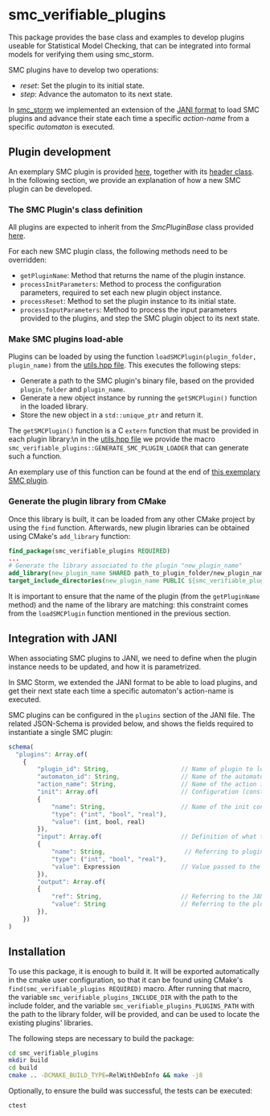# smc_verifiable_plugins

This package provides the base class and examples to develop plugins useable for Statistical Model Checking, that can be integrated into formal models for verifying them using smc_storm.

SMC plugins have to develop two operations:
* *reset*: Set the plugin to its initial state.
* *step*: Advance the automaton to its next state.

In [smc_storm](https://github.com/convince-project/smc_storm) we implemented an extension of the [JANI format](https://jani-spec.org/) to load SMC plugins and advance their state each time a specific _action-name_ from a specific _automaton_ is executed.

## Plugin development

An exemplary SMC plugin is provided [here](plugins/src/int_accumulation_smc_plugin.cpp), together with its [header class](plugins/include/int_accumulation_smc_plugin.hpp).
In the following section, we provide an explanation of how a new SMC plugin can be developed.

### The SMC Plugin's class definition

All plugins are expected to inherit from the *SmcPluginBase* class provided [here](include/smc_verifiable_plugins/smc_plugin_base.hpp).

For each new SMC plugin class, the following methods need to be overridden:

* `getPluginName`: Method that returns the name of the plugin instance.
* `processInitParameters`: Method to process the configuration parameters, required to set each new plugin object instance.
* `processReset`: Method to set the plugin instance to its initial state.
* `processInputParameters`: Method to process the input parameters provided to the plugins, and step the SMC plugin object to its next state.

### Make SMC plugins load-able

Plugins can be loaded by using the function `loadSMCPlugin(plugin_folder, plugin_name)` from the [utils.hpp file](include/smc_verifiable_plugins/utils.hpp). This executes the following steps:
* Generate a path to the SMC plugin's binary file, based on the provided `plugin_folder` and `plugin_name`.
* Generate a new object instance by running the `getSMCPlugin()` function in the loaded library.
* Store the new object in a `std::unique_ptr` and return it.

The `getSMCPlugin()` function is a C `extern` function that must be provided in each plugin library:\n
in the [utils.hpp file](include/smc_verifiable_plugins/utils.hpp) we provide the macro `smc_verifiable_plugins::GENERATE_SMC_PLUGIN_LOADER` that can generate such a function.

An exemplary use of this function can be found at the end of [this exemplary SMC plugin](plugins/src/int_accumulation_smc_plugin.cpp).

### Generate the plugin library from CMake

Once this library is built, it can be loaded from any other CMake project by using the `find` function. Afterwards, new plugin libraries can be obtained using CMake's `add_library` function:

```cmake
find_package(smc_verifiable_plugins REQUIRED)
...
# Generate the library associated to the plugin "new_plugin_name"
add_library(new_plugin_name SHARED path_to_plugin_folder/new_plugin_name.cpp)
target_include_directories(new_plugin_name PUBLIC ${smc_verifiable_plugins_INCLUDE_DIR})
```

It is important to ensure that the name of the plugin (from the `getPluginName` method) and the name of the library are matching: this constraint comes from the `loadSMCPlugin` function mentioned in the previous section.


## Integration with JANI

When associating SMC plugins to JANI, we need to define when the plugin instance needs to be updated, and how it is parametrized.

In SMC Storm, we extended the JANI format to be able to load plugins, and get their next state each time a specific automaton's action-name is executed.

SMC plugins can be configured in the `plugins` section of the JANI file. The related JSON-Schema is provided below, and shows the fields required to instantiate a single SMC plugin:

```javascript
schema(
  "plugins": Array.of(
    {
        "plugin_id": String,                    // Name of plugin to load
        "automaton_id": String,                 // Name of the automaton associated to the plugin
        "action_name": String,                  // Name of the action in the automaton that advances the plugin to the next step
        "init": Array.of(                       // Configuration (constant) parameters for initializing the plugin
        {
            "name": String,                     // Name of the init config param to configure in the plugin
            "type": ("int", "bool", "real"),
            "value": (int, bool, real)
        }),
        "input": Array.of(                      // Definition of what to provide as input to the plugin
        {
            "name": String,                      // Referring to plugin's internal names
            "type": ("int", "bool", "real"),
            "value": Expression                 // Value passed to the plugin: any valid JANI Expression works
        }),
        "output": Array.of(
        {
            "ref": String,                      // Referring to the JANI variable storing the output value
            "value": String                     // Referring to the plugin's internal name
        }),
    })
)
```

## Installation

To use this package, it is enough to build it.
It will be exported automatically in the cmake user configuration, so that it can be found using CMake's `find(smc_verifiable_plugins REQUIRED)` macro.
After running that macro, the variable `smc_verifiable_plugins_INCLUDE_DIR` with the path to the include folder,
and the variable `smc_verifiable_plugins_PLUGINS_PATH` with the path to the library folder, will be provided, and can be used to locate the existing plugins' libraries.

The following steps are necessary to build the package:
```bash
cd smc_verifiable_plugins
mkdir build
cd build
cmake .. -DCMAKE_BUILD_TYPE=RelWithDebInfo && make -j8
```

Optionally, to ensure the build was successful, the tests can be executed:
```bash
ctest
```
